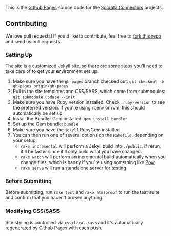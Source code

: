 This is the [Github Pages](http://pages.github.com/) source code for the [Socrata Connectors](https://socrata.github.io/connectors) projects.

## Contributing

We love pull requests! If you'd like to contribute, feel free to [fork this repo](/fork) and send us pull requests.

### Setting Up

The site is a customized [Jekyll](http://jekyllrb.com/) site, so there are some steps you'll need to take care of to get your environment set up:

1. Make sure you have the `gh-pages` branch checked out: `git checkout -b gh-pages origin/gh-pages`
2. Pull in the site templates and CSS/SASS, which come from submodules: `git submodule update --init`
3. Make sure you have Ruby version installed. Check `.ruby-version` to see the preferred version. If you're using rbenv or rvm, this should automatically be set up
4. Install the Bundler Gem installed: `gem install bundler`
5. Set up the Gem bundle: `bundle`
6. Make sure you have the `jekyll` RubyGem installed
7. You can then run one of several options on the `Rakefile`, depending on your setup:
    - `rake incremental` will perform a Jekyll build into `./public`. If rerun, it'll be faster since it'll only build what you have changed.
    - `rake watch` will perform an incremental build automatically when you change files, which is handy if you're using something like [Pow](https://pow.cx)
    - `rake serve` will run a standalone server for testing

### Before Submitting

Before submitting, run `rake test` and `rake htmlproof` to run the test suite and confirm that you haven't broken anything.

### Modifying CSS/SASS

Site styling is controlled via `css/local.sass` and it's automatically regenerated by Github Pages with each push.
